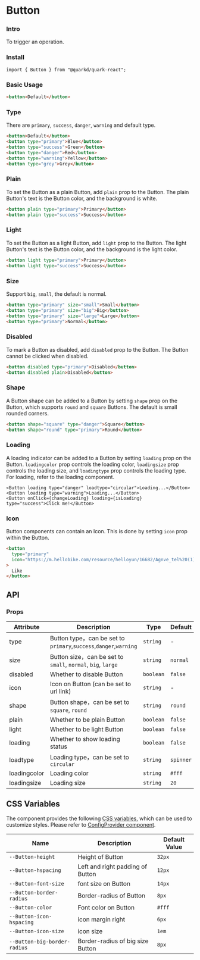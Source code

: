 # Button

### Intro

To trigger an operation.

### Install

```tsx
import { Button } from "@quarkd/quark-react";
```

### Basic Usage

```html
<button>Default</button>
```

### Type

There are `primary`, `success`, `danger`, `warning` and default type.

```html
<button>Default</button>
<button type="primary">Blue</button>
<button type="success">Green</button>
<button type="danger">Red</button>
<button type="warning">Yellow</button>
<button type="grey">Grey</button>
```

### Plain

To set the Button as a plain Button, add `plain` prop to the Button. The plain Button's text is the Button color, and the background is white.

```html
<button plain type="primary">Primary</button>
<button plain type="success">Success</button>
```

### Light

To set the Button as a light Button, add `light` prop to the Button. The light Button's text is the Button color, and the background is the light color.

```html
<button light type="primary">Primary</button>
<button light type="success">Success</button>
```

### Size

Support `big`, `small`, the default is normal.

```html
<button type="primary" size="small">Small</button>
<button type="primary" size="big">Big</button>
<button type="primary" size="large">Large</button>
<button type="primary">Normal</button>
```

### Disabled

To mark a Button as disabled, add `disabled` prop to the Button. The Button cannot be clicked when disabled.

```html
<button disabled type="primary">Disabled</button>
<button disabled plain>Disabled</button>
```

### Shape

A Button shape can be added to a Button by setting `shape` prop on the Button, which supports `round` and `square` Buttons. The default is small rounded corners.

```html
<button shape="square" type="danger">Square</button>
<button shape="round" type="primary">Round</button>
```

### Loading

A loading indicator can be added to a Button by setting `loading` prop on the Button. `loadingcolor` prop controls the loading color, `loadingsize` prop controls the loading size, and `loadingtype` prop controls the loading type. For loading, refer to the loading component.

```tsx
<Button loading type="danger" loadtype="circular">Loading...</Button>
<Button loading type="warning">Loading...</Button>
<Button onClick={changeLoading} loading={isLoading} type="success">Click me!</Button>
```

### Icon

Button components can contain an Icon. This is done by setting `icon` prop within the Button.

```html
<button
  type="primary"
  icon="https://m.hellobike.com/resource/helloyun/16682/Agnve_tel%20(1).png"
>
  Like
</button>
```

## API

### Props

| Attribute    | Description                                                       | Type      | Default   |
| ------------ | ----------------------------------------------------------------- | --------- | --------- |
| type         | Button type，can be set to `primary`,`success`,`danger`,`warning` | `string`  | -         |
| size         | Button size，can be set to `small`, `normal`, `big`, `large`      | `string`  | `normal`  |
| disabled     | Whether to disable Button                                         | `boolean` | `false`   |
| icon         | Icon on Button (can be set to url link)                           | `string`  | -         |
| shape        | Button shape，can be set to `square`, `round`                     | `string`  | `round`   |
| plain        | Whether to be plain Button                                        | `boolean` | `false `  |
| light        | Whether to be light Button                                        | `boolean` | `false `  |
| loading      | Whether to show loading status                                    | `boolean` | `false`   |
| loadtype     | Loading type，can be set to `circular`                            | `string`  | `spinner` |
| loadingcolor | Loading color                                                     | `string`  | `#fff`    |
| loadingsize  | Loading size                                                      | `string`  | `20`      |

## CSS Variables

The component provides the following [CSS variables](https://developer.mozilla.org/zh-CN/docs/Web/CSS/Using_CSS_custom_properties), which can be used to customize styles. Please refer to [ConfigProvider component](#/zh-CN/guide/theme).

| Name                         | Description                      | Default Value |
| ---------------------------- | -------------------------------- | ------------- |
| `--Button-height`            | Height of Button                 | `32px`        |
| `--Button-hspacing`          | Left and right padding of Button | `12px`        |
| `--Button-font-size`         | font size on Button              | `14px`        |
| `--Button-border-radius`     | Border-radius of Button          | `8px`         |
| `--Button-color`             | Font color on Button             | `#fff`        |
| `--Button-icon-hspacing`     | icon margin right                | `6px`         |
| `--Button-icon-size`         | icon size                        | `1em`         |
| `--Button-big-border-radius` | Border-radius of big size Button | `8px`         |
